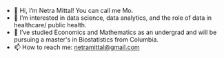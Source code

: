 - 👋 Hi, I’m Netra Mittal! You can call me Mo. 
- 👀 I’m interested in data science, data analytics, and the role of data in healthcare/ public health.
- 🌱 I’ve studied Economics and Mathematics as an undergrad and will be pursuing a master's in Biostatistics from Columbia.
- 📫 How to reach me: netramittal@gmail.com

<!---
mia-mittal/mia-mittal is a ✨ special ✨ repository because its `README.md` (this file) appears on your GitHub profile.
You can click the Preview link to take a look at your changes.
--->
